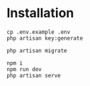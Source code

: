 # Installation


```
cp .env.example .env
php artisan key:generate

php artisan migrate

npm i
npm run dev
php artisan serve
```
